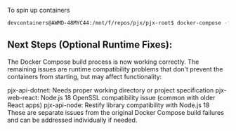 
To spin up containers
```bash
devcontainers@AWMD-48MYC44:/mnt/f/repos/pjx/pjx-root$ docker-compose -f docker-compose.devcontainer.yml up -d
```

## Next Steps (Optional Runtime Fixes):
The Docker Compose build process is now working correctly. The remaining issues are runtime compatibility problems that don't prevent the containers from starting, but may affect functionality:

pjx-api-dotnet: Needs proper working directory or project specification
pjx-web-react: Node.js 18 OpenSSL compatibility issue (common with older React apps)
pjx-api-node: Restify library compatibility with Node.js 18
These are separate issues from the original Docker Compose build failures and can be addressed individually if needed.
